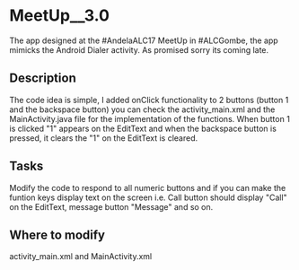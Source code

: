 # MeetUp__3.0
The app designed at the #AndelaALC17 MeetUp in #ALCGombe, the app mimicks the Android Dialer activity.
As promised sorry its coming late.
## Description
The code idea is simple, I added onClick functionality to 2 buttons (button 1 and the backspace button)
you can check the activity_main.xml and the MainActivity.java file for the implementation of the functions.
When button 1 is clicked "1" appears on the EditText and when the backspace button is pressed, it clears the "1"
on the EditText is cleared.
## Tasks
Modify the code to respond to all numeric buttons and if you can make the funtion keys display text on the screen
i.e. Call button should display "Call" on the EditText, message button "Message" and so on.
## Where to modify
activity_main.xml and MainActivity.xml
